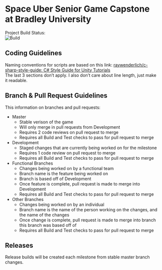 # Space Uber Senior Game Capstone at Bradley University

  Project Build Status:   
![Build](https://github.com/NightAngel47/Space-Uber/workflows/Build/badge.svg)

## Coding Guidelines
	
  Naming conventions for scripts are based on this link: 
  [raywenderlich/c-sharp-style-guide: C# Style Guide for Unity Tutorials](https://github.com/raywenderlich/c-sharp-style-guide)   
  The last 3 sections don’t apply. I also don’t care about line length, just make it readable.
  
  
## Branch & Pull Request Guidelines
	
  This information on branches and pull requests:
  
  - Master
    - Stable verison of the game
    - Will only merge in pull requests from Development
    - Requires 2 code reviews on pull request to merge
    - Requires all Build and Test checks to pass for pull request to merge
  - Development
    - Staged changes that are currently being worked on for the milestone
    - Requires 1 code review on pull request to merge
    - Requires all Build and Test checks to pass for pull request to merge
  - Functional Branches
    - Changes being worked on by a functional team
    - Branch name is the feature being worked on
    - Branch is based off of Development
    - Once feature is complete, pull request is made to merge into Development
    - Requires all Build and Test checks to pass for pull request to merge
  - Other Branches
    - Changes being worked on by an individual
    - Branch name is the name of the person working on the changes, and the name of the changes
    - Once change is complete, pull request is made to merge into branch this branch was based off of
    - Requires all Build and Test checks to pass for pull request to merge

## Releases

  Release builds will be created each milestone from stable master branch changes.
